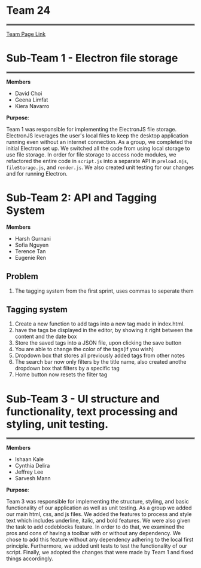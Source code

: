 # Team 24

<hr style="border:2px solid gray">

[Team Page Link](https://github.com/cse110-sp24-team24/cse110-sp24-team24/blob/main/admin/team.md)

# Sub-Team 1 - Electron file storage

<hr style="border:2px solid gray">

**Members**

- David Choi
- Geena Limfat
- Kiera Navarro

**Purpose**:

Team 1 was responsible for implementing the ElectronJS file storage. ElectronJS leverages the user's local files to keep the desktop application running even without an internet connection. As a group, we completed the initial Electron set up. We switched all the code from using local storage to use file storage. In order for file storage to access node modules, we refactored the entire code in `script.js` into a separate API in `preload.mjs`, `fileStorage.js`, and `render.js`. We also created unit testing for our changes and for running Electron.

# Sub-Team 2: API and Tagging System

**Members**

- Harsh Gurnani
- Sofia Nguyen
- Terence Tan
- Eugenie Ren

## Problem

1. The tagging system from the first sprint, uses commas to seperate them

## Tagging system

1. Create a new function to add tags into a new tag made in index.html.
2. have the tags be displayed in the editor, by showing it right between the content and the date box
3. Store the saved tags into a JSON file, upon clicking the save button
4. You are able to change the color of the tags(if you wish)
5. Dropdown box that stores all previously added tags from other notes
6. The search bar now only filters by the title name, also created anothe dropdown box that filters by a specific tag
7. Home button now resets the filter tag

# Sub-Team 3 - UI structure and functionality, text processing and styling, unit testing.

<hr style="border:2px solid gray">

**Members**

- Ishaan Kale
- Cynthia Delira
- Jeffrey Lee
- Sarvesh Mann

**Purpose**:

Team 3 was responsible for implementing the structure, styling, and basic functionality of our application as well as unit testing. As a group we added our main html, css, and js files. We added the features to process and style text which includes underline, italic, and bold features. We were also given the task to add codeblocks feature. In order to do that, we examined the pros and cons of having a toolbar with or without any dependency. We chose to add this feature without any dependency adhering to the local first principle. Furthermore, we added unit tests to test the functionality of our script. Finally, we adopted the changes that were made by Team 1 and fixed things accordingly.
